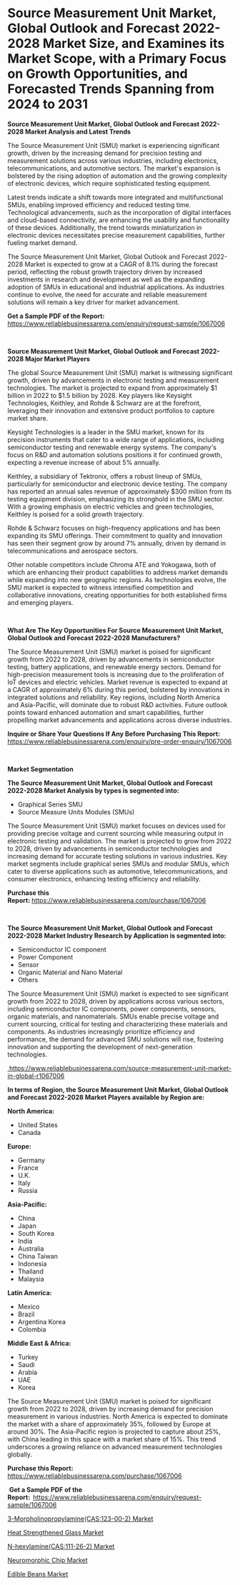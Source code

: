 <p><h1>Source Measurement Unit Market, Global Outlook and Forecast 2022-2028 Market Size, and Examines its Market Scope, with a Primary Focus on Growth Opportunities, and Forecasted Trends Spanning from 2024 to 2031</h1></p><p><strong>Source Measurement Unit Market, Global Outlook and Forecast 2022-2028 Market Analysis and Latest Trends</strong></p>
<p><p>The Source Measurement Unit (SMU) market is experiencing significant growth, driven by the increasing demand for precision testing and measurement solutions across various industries, including electronics, telecommunications, and automotive sectors. The market's expansion is bolstered by the rising adoption of automation and the growing complexity of electronic devices, which require sophisticated testing equipment. </p><p>Latest trends indicate a shift towards more integrated and multifunctional SMUs, enabling improved efficiency and reduced testing time. Technological advancements, such as the incorporation of digital interfaces and cloud-based connectivity, are enhancing the usability and functionality of these devices. Additionally, the trend towards miniaturization in electronic devices necessitates precise measurement capabilities, further fueling market demand.</p><p>The Source Measurement Unit Market, Global Outlook and Forecast 2022-2028 Market is expected to grow at a CAGR of 8.1% during the forecast period, reflecting the robust growth trajectory driven by increased investments in research and development as well as the expanding adoption of SMUs in educational and industrial applications. As industries continue to evolve, the need for accurate and reliable measurement solutions will remain a key driver for market advancement.</p></p>
<p><strong>Get a Sample PDF of the Report:&nbsp;</strong> <a href="https://www.reliablebusinessarena.com/enquiry/request-sample/1067006?utm_campaign=1349&utm_medium=2&utm_source=Github&utm_content=ia&utm_term=02102024&utm_id=source-measurement-unit-market-global-outlook-and-forecast-2022-2028">https://www.reliablebusinessarena.com/enquiry/request-sample/1067006</a></p>
<p>&nbsp;</p>
<p><strong>Source Measurement Unit Market, Global Outlook and Forecast 2022-2028 Major Market Players</strong></p>
<p><p>The global Source Measurement Unit (SMU) market is witnessing significant growth, driven by advancements in electronic testing and measurement technologies. The market is projected to expand from approximately $1 billion in 2022 to $1.5 billion by 2028. Key players like Keysight Technologies, Keithley, and Rohde & Schwarz are at the forefront, leveraging their innovation and extensive product portfolios to capture market share.</p><p>Keysight Technologies is a leader in the SMU market, known for its precision instruments that cater to a wide range of applications, including semiconductor testing and renewable energy systems. The company's focus on R&D and automation solutions positions it for continued growth, expecting a revenue increase of about 5% annually.</p><p>Keithley, a subsidiary of Tektronix, offers a robust lineup of SMUs, particularly for semiconductor and electronic device testing. The company has reported an annual sales revenue of approximately $300 million from its testing equipment division, emphasizing its stronghold in the SMU sector. With a growing emphasis on electric vehicles and green technologies, Keithley is poised for a solid growth trajectory.</p><p>Rohde & Schwarz focuses on high-frequency applications and has been expanding its SMU offerings. Their commitment to quality and innovation has seen their segment grow by around 7% annually, driven by demand in telecommunications and aerospace sectors.</p><p>Other notable competitors include Chroma ATE and Yokogawa, both of which are enhancing their product capabilities to address market demands while expanding into new geographic regions. As technologies evolve, the SMU market is expected to witness intensified competition and collaborative innovations, creating opportunities for both established firms and emerging players.</p></p>
<p>&nbsp;</p>
<p><strong>What Are The Key Opportunities For Source Measurement Unit Market, Global Outlook and Forecast 2022-2028 Manufacturers?</strong></p>
<p><p>The Source Measurement Unit (SMU) market is poised for significant growth from 2022 to 2028, driven by advancements in semiconductor testing, battery applications, and renewable energy sectors. Demand for high-precision measurement tools is increasing due to the proliferation of IoT devices and electric vehicles. Market revenue is expected to expand at a CAGR of approximately 6% during this period, bolstered by innovations in integrated solutions and reliability. Key regions, including North America and Asia-Pacific, will dominate due to robust R&D activities. Future outlook points toward enhanced automation and smart capabilities, further propelling market advancements and applications across diverse industries.</p></p>
<p><strong>Inquire or Share Your Questions If Any Before Purchasing This Report:</strong> <a href="https://www.reliablebusinessarena.com/enquiry/pre-order-enquiry/1067006?utm_campaign=1349&utm_medium=2&utm_source=Github&utm_content=ia&utm_term=02102024&utm_id=source-measurement-unit-market-global-outlook-and-forecast-2022-2028">https://www.reliablebusinessarena.com/enquiry/pre-order-enquiry/1067006</a></p>
<p>&nbsp;</p>
<p><strong>Market Segmentation</strong></p>
<p><strong>The Source Measurement Unit Market, Global Outlook and Forecast 2022-2028 Market Analysis by types is segmented into:</strong></p>
<p><ul><li>Graphical Series SMU</li><li>Source Measure Units Modules (SMUs)</li></ul></p>
<p><p>The Source Measurement Unit (SMU) market focuses on devices used for providing precise voltage and current sourcing while measuring output in electronic testing and validation. The market is projected to grow from 2022 to 2028, driven by advancements in semiconductor technologies and increasing demand for accurate testing solutions in various industries. Key market segments include graphical series SMUs and modular SMUs, which cater to diverse applications such as automotive, telecommunications, and consumer electronics, enhancing testing efficiency and reliability.</p></p>
<p><strong>Purchase this Report:&nbsp;</strong><a href="https://www.reliablebusinessarena.com/purchase/1067006?utm_campaign=1349&utm_medium=2&utm_source=Github&utm_content=ia&utm_term=02102024&utm_id=source-measurement-unit-market-global-outlook-and-forecast-2022-2028">https://www.reliablebusinessarena.com/purchase/1067006</a></p>
<p>&nbsp;</p>
<p><strong>The Source Measurement Unit Market, Global Outlook and Forecast 2022-2028 Market Industry Research by Application is segmented into:</strong></p>
<p><ul><li>Semiconductor IC component</li><li>Power Component</li><li>Sensor</li><li>Organic Material and Nano Material</li><li>Others</li></ul></p>
<p><p>The Source Measurement Unit (SMU) market is expected to see significant growth from 2022 to 2028, driven by applications across various sectors, including semiconductor IC components, power components, sensors, organic materials, and nanomaterials. SMUs enable precise voltage and current sourcing, critical for testing and characterizing these materials and components. As industries increasingly prioritize efficiency and performance, the demand for advanced SMU solutions will rise, fostering innovation and supporting the development of next-generation technologies.</p></p>
<p><a href="https://www.reliablebusinessarena.com/source-measurement-unit-market-in-global-r1067006?utm_campaign=1349&utm_medium=2&utm_source=Github&utm_content=ia&utm_term=02102024&utm_id=source-measurement-unit-market-global-outlook-and-forecast-2022-2028">&nbsp;https://www.reliablebusinessarena.com/source-measurement-unit-market-in-global-r1067006</a></p>
<p><strong>In terms of Region, the Source Measurement Unit Market, Global Outlook and Forecast 2022-2028 Market Players available by Region are:</strong></p>
<p>
    <p> <strong> North America: </strong>
        <ul>
            <li>United States</li>
            <li>Canada</li>
        </ul>
        </p> 
    <p> <strong> Europe: </strong>
        <ul>
            <li>Germany</li>
            <li>France</li>
            <li>U.K.</li>
            <li>Italy</li>
            <li>Russia</li>
        </ul>
        </p> 
    <p> <strong> Asia-Pacific: </strong>
        <ul>
            <li>China</li>
            <li>Japan</li>
            <li>South Korea</li>
            <li>India</li>
            <li>Australia</li>
            <li>China Taiwan</li>
            <li>Indonesia</li>
            <li>Thailand</li>
            <li>Malaysia</li>
        </ul>
        </p> 
    <p> <strong> Latin America: </strong>
        <ul>
            <li>Mexico</li>
            <li>Brazil</li>
            <li>Argentina Korea</li>
            <li>Colombia</li>
        </ul>
        </p> 
    <p> <strong> Middle East & Africa: </strong>
        <ul>
            <li>Turkey</li>
            <li>Saudi</li>
            <li>Arabia</li>
            <li>UAE</li>
            <li>Korea</li>
        </ul>
    </p>
    </p>
<p><p>The Source Measurement Unit (SMU) market is poised for significant growth from 2022 to 2028, driven by increasing demand for precision measurement in various industries. North America is expected to dominate the market with a share of approximately 35%, followed by Europe at around 30%. The Asia-Pacific region is projected to capture about 25%, with China leading in this space with a market share of 15%. This trend underscores a growing reliance on advanced measurement technologies globally.</p></p>
<p><strong>Purchase this Report: </strong><a href="https://www.reliablebusinessarena.com/purchase/1067006?utm_campaign=1349&utm_medium=2&utm_source=Github&utm_content=ia&utm_term=02102024&utm_id=source-measurement-unit-market-global-outlook-and-forecast-2022-2028">https://www.reliablebusinessarena.com/purchase/1067006</a></p>
<p>&nbsp;<strong>Get a Sample PDF of the Report:&nbsp;&nbsp;</strong><a href="https://www.reliablebusinessarena.com/enquiry/request-sample/1067006?utm_campaign=1349&utm_medium=2&utm_source=Github&utm_content=ia&utm_term=02102024&utm_id=source-measurement-unit-market-global-outlook-and-forecast-2022-2028">https://www.reliablebusinessarena.com/enquiry/request-sample/1067006</a></p>
<p><strong></strong></p>
<p><p><a href="https://issuu.com/reportprime-2/docs/3-morpholinopropylaminecas123-00-2-_8efdae7777354b?utm_campaign=1349&utm_medium=2&utm_source=Github&utm_content=ia&utm_term=02102024&utm_id=source-measurement-unit-market-global-outlook-and-forecast-2022-2028">3-Morpholinopropylamine(CAS:123-00-2) Market</a></p><p><a href="https://www.linkedin.com/pulse/emerging-heat-strengthened-glass-market-opportunities-analysis-h8hec?trackingId=Z5X4weKnQOeD17L85jb0eQ%3D%3D&utm_campaign=1349&utm_medium=2&utm_source=Github&utm_content=ia&utm_term=02102024&utm_id=source-measurement-unit-market-global-outlook-and-forecast-2022-2028">Heat Strengthened Glass Market</a></p><p><a href="https://issuu.com/reportprime-2/docs/n-hexylaminecas111-26-2-market-size_e6422c4fb8c3fe?utm_campaign=1349&utm_medium=2&utm_source=Github&utm_content=ia&utm_term=02102024&utm_id=source-measurement-unit-market-global-outlook-and-forecast-2022-2028">N-hexylamine(CAS:111-26-2) Market</a></p><p><a href="https://www.linkedin.com/pulse/pioneering-growth-analyzing-global-neuromorphic-chip-market-dynamics-ibfze?trackingId=bhOqmkMkRSS8%2BO2bEqDYUA%3D%3D&utm_campaign=1349&utm_medium=2&utm_source=Github&utm_content=ia&utm_term=02102024&utm_id=source-measurement-unit-market-global-outlook-and-forecast-2022-2028">Neuromorphic Chip Market</a></p><p><a href="https://www.linkedin.com/pulse/what-growth-opportunities-challenges-edible-beans-market-adverize-v5mce?trackingId=zq3kXJ1DRPuogn%2F9B7pPcw%3D%3D&utm_campaign=1349&utm_medium=2&utm_source=Github&utm_content=ia&utm_term=02102024&utm_id=source-measurement-unit-market-global-outlook-and-forecast-2022-2028">Edible Beans Market</a></p></p>